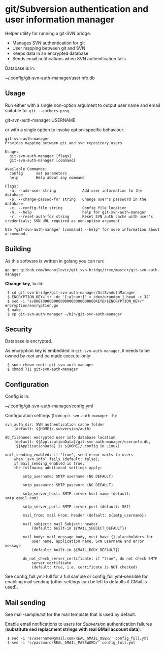 git/Subversion authentication and user information manager
==========================================================

Helper utility for running a git-SVN bridge.

- Manages SVN authentication for git
- User mapping between git and SVN
- Keeps data in an encrypted database
- Sends email notifications when SVN authentication fails

Database is in:

  ~/.config/git-svn-auth-manager/userinfo.db

Usage
-----

Run either with a single non-option argument to output user
name and email suitable for `git --authors-prog`

 git-svn-auth-manager USERNAME

or with a single option to invoke option-specific behaviour:
```
git-svn-auth-manager
Provides mapping between git and svn repository users

Usage:
  git-svn-auth-manager [flags]
  git-svn-auth-manager [command]

Available Commands:
  config      set parameters
  help        Help about any command

Flags:
  -a, --add-user string            Add user information to the database
  -p, --change-passwd-for string   Change user's password in the database
  -c, --config-file string         Config file location
  -h, --help                       help for git-svn-auth-manager
  -r, --reset-auth-for string      Reset SVN auth cache with user's credentials; SVN URL required as non-option argument

Use "git-svn-auth-manager [command] --help" for more information about a command.
```

Building
--------

As this software is written in golang you can run:
```
go get github.com/bmanojlovic/git-svn-bridge/tree/master/git-svn-auth-manager
```

**Change key**, build:

```
 $ cd git-svn-bridge/git-svn-auth-manager/GitSvnAuthManager
 $ ENCRYPTION_KEY=`tr -dc '[:alnum:]' < /dev/urandom | head -c 32`
 $ sed -i "s/@KEY000000000000000000000000KEY@/$ENCRYPTION_KEY/" encryption/encryption.go
 $ make
 $ cp git-svn-auth-manager ~/bin/git-svn-auth-manager
 ```


Security
--------

Database is encrypted.

As encryption key is embedded in `git-svn-auth-manager`, it needs to be owned
by root and be made execute-only:

```
 $ sudo chown root: git-svn-auth-manager
 $ chmod 711 git-svn-auth-manager
```

Configuration
-------------

Config is in:

  ~/.config/git-svn-auth-manager/config.yml

Configuration settings (from `git-svn-auth-manager -h`):

    svn_auth_dir: SVN authentication cache folder
        (default: ${HOME}/.subversion/auth)

    db_filename: encrypted user info database location
        (default: ${ApplicationData}/git-svn-auth-manager/userinfo.db,
         ${ApplicationData} is ${HOME}/.config in Linux)

    mail_sending_enabled: if "true", send error mails to users
        when `svn info` fails (default: false);
        if mail_sending_enabled is true,
        the following additional settings apply:

            smtp_username: SMTP username (NO DEFAULT)

            smtp_password: SMTP password (NO DEFAULT)

            smtp_server_host: SMTP server host name (default: smtp.gmail.com)

            smtp_server_port: SMTP server port (default: 587)

            mail_from: mail From: header (default: ${smtp_username})

            mail_subject: mail Subject: header
                (default: built-in ${MAIL_SUBJECT_DEFAULT})

            mail_body: mail message body, must have {}-placeholders for
                user name, application name, SVN username and error message
                (default: built-in ${MAIL_BODY_DEFAULT})

            do_not_check_server_certificate: if "true", do not check SMTP
                server certificate
                (default: true, i.e. certificate is NOT checked)


See config_full.yml-full for a full sample or
config_full.yml-sensible for enabling mail sending (other settings
can be left to defaults if GMail is used).

Mail sending
-------------

See mail-sample.txt for the mail template that is used by default.

Enable email notifications to users for *Subversion* authentication failures
(**substitute sed replacment strings with real GMail account data**):

```
 $ sed -i 's/username@gmail.com/REAL_GMAIL_USER/' config_full.yml
 $ sed -i 's/password/REAL_GMAIL_PASSWORD/' config_full.yml
```